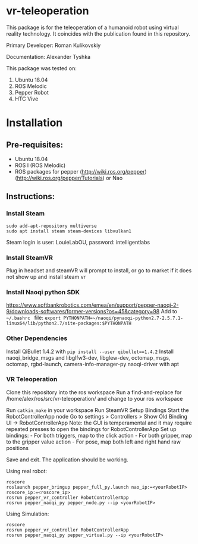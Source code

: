 # vr-teleoperation

This package is for the teleoperation of a humanoid robot using virtual reality technology. It coincides with the publication found in this repository.

Primary Developer: Roman Kulikovskiy

Documentation: Alexander Tyshka

This package was tested on:
1) Ubuntu 18.04
2) ROS Melodic
3) Pepper Robot
4) HTC Vive

# Installation

## Pre-requisites:

- Ubuntu 18.04
- ROS I (ROS Melodic) 
- ROS packages for pepper (http://wiki.ros.org/pepper) (http://wiki.ros.org/pepper/Tutorials) or Nao

## Instructions:

### Install Steam
    sudo add-apt-repository multiverse
    sudo apt install steam steam-devices libvulkan1
Steam login is 
user: LouieLabOU, password: intelligentlabs

### Install SteamVR
Plug in headset and steamVR will prompt to install, or go to market if it does not show up and install steam vr

### Install Naoqi python SDK
https://www.softbankrobotics.com/emea/en/support/pepper-naoqi-2-9/downloads-softwares/former-versions?os=45&category=98
Add to `~/.bashrc ` file:
`export PYTHONPATH=~/naoqi/pynaoqi-python2.7-2.5.7.1-linux64/lib/python2.7/site-packages:$PYTHONPATH`

### Other Dependencies
Install QiBullet 1.4.2 with `pip install --user qibullet==1.4.2`
Install naoqi_bridge_msgs and libglfw3-dev, libglew-dev, octomap_msgs, octomap, rgbd-launch, camera-info-manager-py naoqi-driver with apt

### VR Teleoperation
Clone this repository into the ros workspace
Run a find-and-replace for /home/alex/ros/src/vr-teleoperation/ and change to your ros workspace

Run `catkin_make` in your workspace
Run SteamVR
Setup Bindings
Start the RobotControllerApp node
Go to settings > Controllers > Show Old Binding UI -> RobotControllerApp
Note: the GUI is temperamental and it may require repeated presses to open the bindings for RobotControllerApp
Set up bindings:
    - For both triggers, map to the click action
    - For both gripper, map to the gripper value action
    - For pose, map both left and right hand raw positions 
 
Save and exit. The application should be working.

Using real robot:

    roscore
    roslaunch pepper_bringup pepper_full_py.launch nao_ip:=<yourRobotIP> roscore_ip:=<roscore_ip>
    rosrun pepper_vr_controller RobotControllerApp
    rosrun pepper_naoqi_py pepper_node.py --ip <yourRobotIP>

Using Simulation:

    roscore
    rosrun pepper_vr_controller RobotControllerApp
    rosrun pepper_naoqi_py pepper_virtual.py --ip <yourRobotIP>
